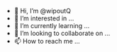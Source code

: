- 👋 Hi, I’m @wipoutQ
- 👀 I’m interested in ...
- 🌱 I’m currently learning ...
- 💞️ I’m looking to collaborate on ...
- 📫 How to reach me ...

<!---
wipoutQ/wipoutQ is a ✨ special ✨ repository because its `README.md` (this file) appears on your GitHub profile.
You can click the Preview link to take a look at your changes.
--->
